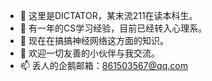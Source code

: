 - 👋 这里是DICTATOR，某末流211在读本科生。
- 👀 有一年的CS学习经验，目前已经转入心理系。
- 🌱 现在在搞搞神经网络这方面的知识。
- 💞️ 欢迎一切友善的小伙伴与我交流。
- 📫 丢人的企鹅邮箱：861503567@qq.com

<!---
DICTATOR666/DICTATOR666 is a ✨ special ✨ repository because its `README.md` (this file) appears on your GitHub profile.
You can click the Preview link to take a look at your changes.
--->

